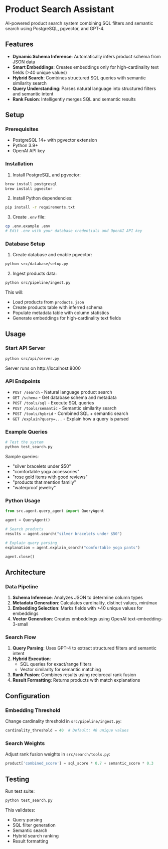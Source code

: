 # Product Search Assistant

AI-powered product search system combining SQL filters and semantic search using PostgreSQL, pgvector, and GPT-4.

## Features

- **Dynamic Schema Inference**: Automatically infers product schema from JSON data
- **Smart Embeddings**: Creates embeddings only for high-cardinality text fields (>40 unique values)
- **Hybrid Search**: Combines structured SQL queries with semantic similarity search
- **Query Understanding**: Parses natural language into structured filters and semantic intent
- **Rank Fusion**: Intelligently merges SQL and semantic results

## Setup

### Prerequisites

- PostgreSQL 14+ with pgvector extension
- Python 3.9+
- OpenAI API key

### Installation

1. Install PostgreSQL and pgvector:
```bash
brew install postgresql
brew install pgvector
```

2. Install Python dependencies:
```bash
pip install -r requirements.txt
```

3. Create `.env` file:
```bash
cp .env.example .env
# Edit .env with your database credentials and OpenAI API key
```

### Database Setup

1. Create database and enable pgvector:
```bash
python src/database/setup.py
```

2. Ingest products data:
```bash
python src/pipeline/ingest.py
```

This will:
- Load products from `products.json`
- Create products table with inferred schema
- Populate metadata table with column statistics
- Generate embeddings for high-cardinality text fields

## Usage

### Start API Server

```bash
python src/api/server.py
```

Server runs on http://localhost:8000

### API Endpoints

- `POST /search` - Natural language product search
- `GET /schema` - Get database schema and metadata
- `POST /tools/sql` - Execute SQL queries
- `POST /tools/semantic` - Semantic similarity search
- `POST /tools/hybrid` - Combined SQL + semantic search
- `GET /explain?query=...` - Explain how a query is parsed

### Example Queries

```python
# Test the system
python test_search.py
```

Sample queries:
- "silver bracelets under $50"
- "comfortable yoga accessories"
- "rose gold items with good reviews"
- "products that mention family"
- "waterproof jewelry"

### Python Usage

```python
from src.agent.query_agent import QueryAgent

agent = QueryAgent()

# Search products
results = agent.search("silver bracelets under $50")

# Explain query parsing
explanation = agent.explain_search("comfortable yoga pants")

agent.close()
```

## Architecture

### Data Pipeline
1. **Schema Inference**: Analyzes JSON to determine column types
2. **Metadata Generation**: Calculates cardinality, distinct values, min/max
3. **Embedding Selection**: Marks fields with >40 unique values for embeddings
4. **Vector Generation**: Creates embeddings using OpenAI text-embedding-3-small

### Search Flow
1. **Query Parsing**: Uses GPT-4 to extract structured filters and semantic intent
2. **Hybrid Execution**: 
   - SQL queries for exact/range filters
   - Vector similarity for semantic matching
3. **Rank Fusion**: Combines results using reciprocal rank fusion
4. **Result Formatting**: Returns products with match explanations

## Configuration

### Embedding Threshold
Change cardinality threshold in `src/pipeline/ingest.py`:
```python
cardinality_threshold = 40  # Default: 40 unique values
```

### Search Weights
Adjust rank fusion weights in `src/search/tools.py`:
```python
product['combined_score'] = sql_score * 0.7 + semantic_score * 0.3
```

## Testing

Run test suite:
```bash
python test_search.py
```

This validates:
- Query parsing
- SQL filter generation
- Semantic search
- Hybrid search ranking
- Result formatting